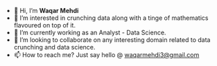 - 👋 Hi, I’m **Waqar Mehdi**
- 👀 I’m interested in crunching data along with a tinge of mathematics flavoured on top of it.
- 🌱 I’m currently working as an Analyst - Data Science.
- 💞️ I’m looking to collaborate on any interesting domain related to data crunching and data science.
- 📫 How to reach me? Just say hello @ waqarmehdi3@gmail.com

<!---
Dark-Supreme/Dark-Supreme is a ✨ special ✨ repository because its `README.md` (this file) appears on your GitHub profile.
You can click the Preview link to take a look at your changes.
--->
